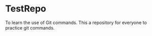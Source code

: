 # TestRepo
To learn the use of Git commands.
This a repository for everyone to practice git commands.
